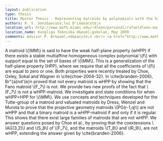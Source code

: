 ```yaml
---
layout: publication
type: thesis
title: Master Thesis - Representing matroids by polynomials with the half-plane property
authors: R. S. Gonz&aacute;lez D'Le&oacute;n
location_url: http://www.math.miami.edu/~dleon/personal/rafaeldleon-master_thesis.pdf 
location_name: Kungliga Tekniska H&ouml;gskolan, May 2009
comments: Advisor P. Br&auml;nd&eacute;n <br/> <a href="http://www.math.kth.se/~pbranden/code_matroids_HPP-20090530.zip">MATLAB code</a>
--- 
```

	
									
A matroid \\(\MM\\) is said to have the weak half-plane property (wHPP) if there exists a stable multiaffine homogeneous complex polynomial \\(f\\) with support equal to the set of bases of \\(\MM\\). This is a generalization of the half-plane property (HPP), where we require that all the coefficients of \\(f\\) are equal to zero or one.  Both properties were recently treated by Choe, Oxley, Sokal and Wagner in \cite{choe-2004-32}. In \cite{branden-2006}, Br\"{a}nd\'{e}n proved that not every matroid is wHPP by showing that the Fano matroid \\(F_7\\) is not. We provide two new proofs of the fact that \\(F_7\\) is not a wHPP-matroid. We investigate and state conditions for when wHPP=HPP for \\(\MM\\). We use concepts and techniques developed for the Tutte-group of a matroid and valuated matroids by Dress, Wenzel and Murota to prove that the projective geometry matroids \\(PG(r-1,q)\\) are not wHPP and that a binary matroid is a wHPP-matroid if and only if it is regular. This shows that there exist large families of matroids that are not wHPP. We answer questions posed by Choe et al., by proving that the coextensions \\(AG(3,2)\\) and \\(S_8\\) of \\(F_7\\), and the matroids \\(T_8\\) and \\(R_9\\), are not wHPP, extending the answer given by \cite{branden-2006}.

